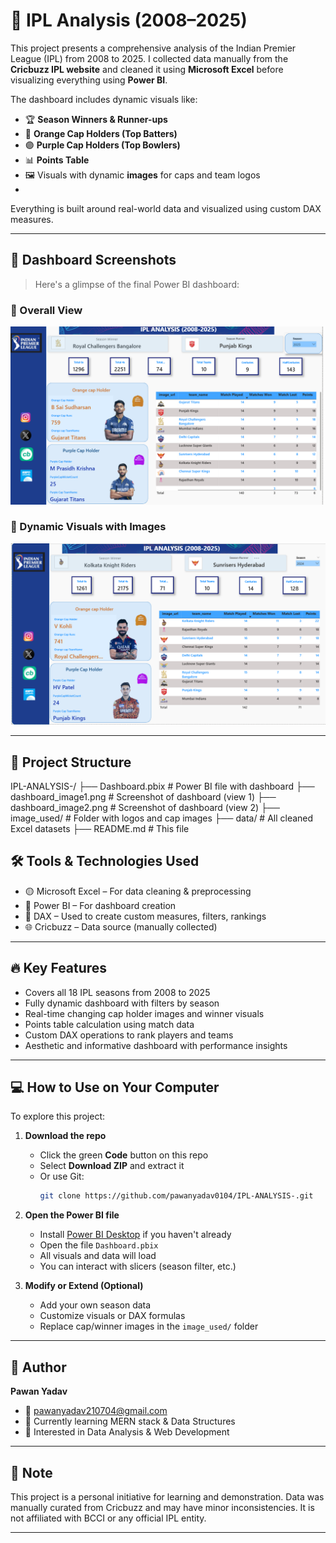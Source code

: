 # 🏏 IPL Analysis (2008–2025)

This project presents a comprehensive analysis of the Indian Premier League (IPL) from 2008 to 2025. I collected data manually from the **Cricbuzz IPL website** and cleaned it using **Microsoft Excel** before visualizing everything using **Power BI**.

The dashboard includes dynamic visuals like:
- 🏆 **Season Winners & Runner-ups**
- 🔶 **Orange Cap Holders (Top Batters)**
- 🟣 **Purple Cap Holders (Top Bowlers)**
- 📊 **Points Table**
- 🖼️ Visuals with dynamic **images** for caps and team logos
- 

Everything is built around real-world data and visualized using custom DAX measures.

---

## 📸 Dashboard Screenshots

> Here's a glimpse of the final Power BI dashboard:

### 🔹 Overall View

![Dashboard View 1](https://raw.githubusercontent.com/pawanyadav0104/IPL-ANALYSIS-/main/dashboard%20image.png)

### 🔹 Dynamic Visuals with Images

![Dashboard View 2](https://raw.githubusercontent.com/pawanyadav0104/IPL-ANALYSIS-/main/Dashboard%20Image2.png)


---

## 📁 Project Structure

IPL-ANALYSIS-/
├── Dashboard.pbix # Power BI file with dashboard
├── dashboard_image1.png # Screenshot of dashboard (view 1)
├── dashboard_image2.png # Screenshot of dashboard (view 2)
├── image_used/ # Folder with logos and cap images
├── data/ # All cleaned Excel datasets
├── README.md # This file

## 🛠️ Tools & Technologies Used

- 🟡 Microsoft Excel – For data cleaning & preprocessing  
- 🔵 Power BI – For dashboard creation  
- 🧠 DAX – Used to create custom measures, filters, rankings  
- 🌐 Cricbuzz – Data source (manually collected)

---

## 🔥 Key Features

- Covers all 18 IPL seasons from 2008 to 2025  
- Fully dynamic dashboard with filters by season  
- Real-time changing cap holder images and winner visuals  
- Points table calculation using match data  
- Custom DAX operations to rank players and teams  
- Aesthetic and informative dashboard with performance insights

---

## 💻 How to Use on Your Computer

To explore this project:

1. **Download the repo**  
   - Click the green **Code** button on this repo  
   - Select **Download ZIP** and extract it  
   - Or use Git:  
     ```bash
     git clone https://github.com/pawanyadav0104/IPL-ANALYSIS-.git
     ```

2. **Open the Power BI file**  
   - Install [Power BI Desktop](https://powerbi.microsoft.com/en-us/desktop/) if you haven't already  
   - Open the file `Dashboard.pbix`  
   - All visuals and data will load  
   - You can interact with slicers (season filter, etc.)

3. **Modify or Extend (Optional)**  
   - Add your own season data  
   - Customize visuals or DAX formulas  
   - Replace cap/winner images in the `image_used/` folder

---

## 👤 Author

**Pawan Yadav**  
- 📧 [pawanyadav210704@gmail.com](mailto:pawanyadav210704@gmail.com)  
- 🌱 Currently learning MERN stack & Data Structures  
- 💼 Interested in Data Analysis & Web Development  

---

## 📌 Note

This project is a personal initiative for learning and demonstration. Data was manually curated from Cricbuzz and may have minor inconsistencies. It is not affiliated with BCCI or any official IPL entity.

---


